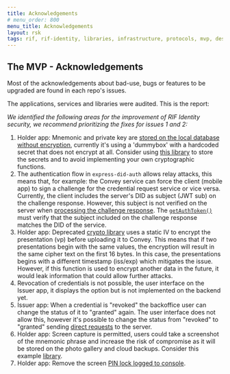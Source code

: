 ```yaml
---
title: Acknowledgements
# menu_order: 800
menu_title: Acknowledgements
layout: rsk
tags: rif, rif-identity, libraries, infrastructure, protocols, mvp, design, rbtc, defi, decentralized, quick-start, guides, tutorial, networks, dapps, tools, rootstock, rsk, ethereum, smart-contracts, install, get-started, how-to, mainnet, testnet, contracts, wallets, web3, crypto
---
```


## The MVP - Acknowledgements

Most of the acknowledgements about bad-use, bugs or features to be upgraded are found in each repo's issues.

The applications, services and libraries were audited. This is the report:

_We identified the following areas for the improvement of RIF Identity security, we recommend prioritizing the fixes for issues 1 and 2:_

1. Holder app: Mnemonic and private key are [stored on the local database without encryption](https://github.com/rsksmart/rif-identity-ui/blob/develop/apps/IdentityApp/src/daf/dafSetup.ts#L32), currently it's using a 'dummybox' with a hardcoded secret that does not encrypt at all. Consider using [this library](https://www.npmjs.com/package/react-native-keychain) to store the secrets and to avoid implementing your own cryptographic functions.
2. The authentication flow in `express-did-auth` allows relay attacks, this means that, for example: the Convey service can force the client (mobile app) to sign a challenge for the credential request service or vice versa. Currently, the client includes the server's DID as subject (JWT sub) on the challenge response. However, this subject is not verified on the server when [processing the challenge response](https://github.com/rsksmart/rif-identity-services/blob/2788d68216806a116beddb133d9f5dd531de61a3/packages/express-did-auth/src/index.js).  The [`getAuthToken()`](https://github.com/rsksmart/rif-identity-services/blob/2788d68216806a116beddb133d9f5dd531de61a3/packages/express-did-auth/src/index.js#L78) must verify that the subject included on the challenge response matches the DID of the service.
3. Holder app: Deprecated [crypto library](https://github.com/rsksmart/rif-identity-ui/blob/develop/apps/IdentityApp/src/daf/AESSecretBox.ts) uses a static IV to encrypt the presentation (vp) before uploading it to Convey. This means that if two presentations begin with the same values, the encryption will result in the same cipher text on the first 16 bytes. In this case, the presentations begins with a different timestamp (iss/exp) which mitigates the issue. However, if this function is used to encrypt another data in the future, it would leak information that could allow further attacks.
4. Revocation of credentials is not possible, the user interface on the Issuer app, it displays the option but is not implemented on the backend yet.
5. Issuer app: When a credential is "revoked" the backoffice user can change the status of it to "granted" again. The user interface does not allow this, however it's possible to change the status from "revoked" to "granted" sending [direct requests](https://github.com/rsksmart/rif-identity-services/blob/2788d68216806a116beddb133d9f5dd531de61a3/services/issuer/src/services/backOffice.ts#L52) to the server.
6. Holder app: Screen capture is permitted, users could take a screenshot of the mnemonic phrase and increase the risk of compromise as it will be stored on the photo gallery and cloud backups. Consider this example [library](https://github.com/hawkup/react-native-prevent-screenshot-poc).
7. Holder app: Remove the screen [PIN lock logged to console](https://github.com/rsksmart/rif-identity-ui/blob/5f2809f739c0143cd9305a388de28589f86a3df5/apps/IdentityApp/src/features/pin/operations.ts#L44).

